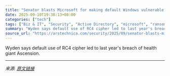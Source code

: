 ```yaml
---
title: "Senator blasts Microsoft for making default Windows vulnerable to “Kerberoasting”"
date: 2025-09-10T19:38:13+08:00
categories: ["tech"]
tags: ["Biz & IT", "Security", "Active Directory", "microsoft", "ransomware", "rc4"]
summary: "Wyden says default use of RC4 cipher led to last year's breach of health giant Ascension."
source_url: "https://arstechnica.com/security/2025/09/senator-blasts-microsoft-for-making-default-windows-vulnerable-to-kerberoasting/"
---
```


Wyden says default use of RC4 cipher led to last year's breach of health giant Ascension.

---

*来源: [原文链接](https://arstechnica.com/security/2025/09/senator-blasts-microsoft-for-making-default-windows-vulnerable-to-kerberoasting/)*

